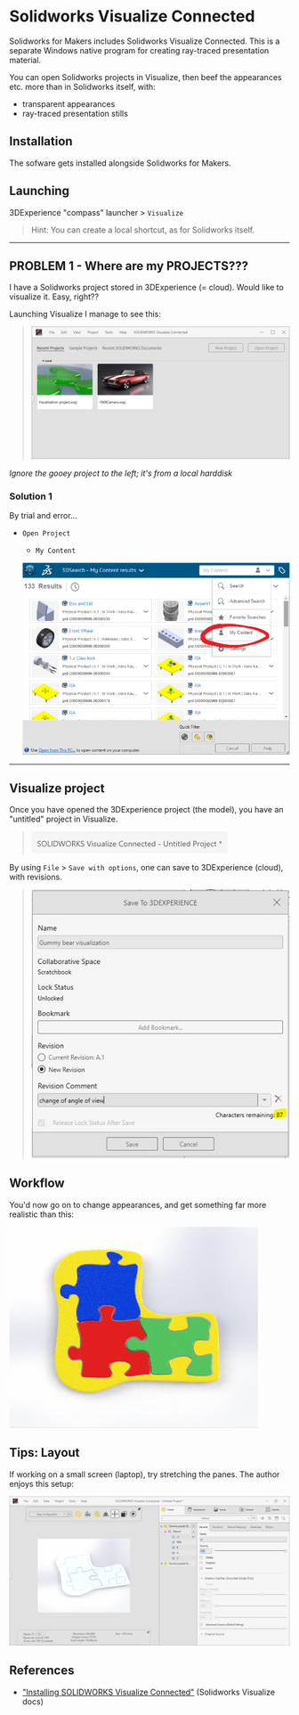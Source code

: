 # Solidworks Visualize Connected

Solidworks for Makers includes Solidworks Visualize Connected. This is a separate Windows native program for creating ray-traced presentation material.

You can open Solidworks projects in Visualize, then beef the appearances etc. more than in Solidworks itself, with:

- transparent appearances
- ray-traced presentation stills

<!--
*tbd. Make a full list of things not possible in Solidworks, but possible in SW Visualize.*
-->

## Installation

The sofware gets installed alongside Solidworks for Makers.

## Launching

3DExperience "compass" launcher > `Visualize`

>Hint: You can create a local shortcut, as for Solidworks itself.

---

## PROBLEM 1 - Where are my PROJECTS???

I have a Solidworks project stored in 3DExperience (= cloud). Would like to visualize it. Easy, right??

Launching Visualize I manage to see this:

>![](.images/launch-visualize.png)

*Ignore the gooey project to the left; it's from a local harddisk*

### Solution 1

By trial and error...

- `Open Project`

  - `My Content`

  ![](.images/visualize-my-content.png)

---

## Visualize project

Once you have opened the 3DExperience project (the model), you have an "untitled" project in Visualize.

>![](.images/untitled.png)

By using `File` > `Save with options`, one can save to 3DExperience (cloud), with revisions.

>![](.images/save-with-options.png)


## Workflow

You'd now go on to change appearances, and get something far more realistic than this:

![](.images/rgb.png)


## Tips: Layout

If working on a small screen (laptop), try stretching the panes. The author enjoys this setup:

![](.images/layout.png)



## References

- ["Installing SOLIDWORKS Visualize Connected"](https://help.solidworks.com/2022/English/Visualize/t_visualize_3DX_install_visualize_connected.htm) (Solidworks Visualize docs)

<!--
   >NOTE! Switch to the right version on that page! (2022 or 2023)
-->
